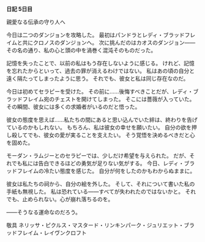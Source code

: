 <!-- title: ネリッサの日記帳: 5日目 -->

**日記 5日目**

親愛なる伝承の守り人へ

今日は二つのダンジョンを攻略した。
最初はパンドラとレディ・ブラッドフレイムと共にクロノスのダンジョンへ。
次に挑んだのはカオスのダンジョン――その名の通り、私の心と頭の中を渦巻く混沌そのものだった。

記憶を失ったことで、以前の私はもう存在しないように感じる。
けれど、記憶を忘れたからといって、過去の罪が消えるわけではない。
私はあの頃の自分と遠く隔たってしまったように思う。
それでも、彼女と私は同じ存在なのだ。

今日は初めてセラピーを受けた。
その前に……後悔すべきことだが、レディ・ブラッドフレイム宛のチェストを開けてしまった。
そこには薔薇が入っていた。
その瞬間、彼女には多くの求婚者がいるのだと悟った。

彼女の態度を思えば……私たちの間にあると思い込んでいた絆は、終わりを告げているのかもしれない。
もちろん、私は彼女の幸せを願いたい。
自分の欲を押し殺してでも、彼女の愛が実ることを支えたい。
そう覚悟を決めるべきだと心を固めた。

モーダン・ラムジーとのセラピーでは、少しだけ希望を与えられた。
だが、それでも私には告白できるほどの勇気が足りない気がする。
今日、レディ・ブラッドフレイムの冷たい態度を感じた。
自分が何をしたのかもわからぬままに。

彼女は私たちの祠から、自分の絵を外した。
そして、それについて書いた私の手紙も無視した。
私は恐れている――すべてが失われたのではないかと。
それでも、止められない。心が崩れ落ちるのを。

――そうなる運命なのだろう。

敬具
ネリッサ・ピクルス・マスタード・リンキンパーク・ジュリエット・ブラッドフレイム・レイヴンクロフト
